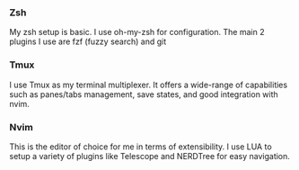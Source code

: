 ### Zsh

My zsh setup is basic. I use oh-my-zsh for configuration. The main 2 plugins I use are fzf (fuzzy search) and git

### Tmux

I use Tmux as my terminal multiplexer. It offers a wide-range of capabilities such as panes/tabs management, save states, and good integration with nvim.

### Nvim

This is the editor of choice for me in terms of extensibility. I use LUA to setup a variety of plugins like Telescope and NERDTree for easy navigation.
